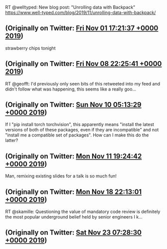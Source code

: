 RT @welltyped: New blog post: "Unrolling data with Backpack" https://www.well-typed.com/blog/2019/11/unrolling-data-with-backpack/

(Originally on Twitter: [Fri Nov 01 17:21:37 +0000 2019](https://twitter.com/ezyang/status/1190317986038648832))
----
strawberry chips tonight

(Originally on Twitter: [Fri Nov 08 22:25:41 +0000 2019](https://twitter.com/ezyang/status/1192931222252597249))
----
RT @geofft: I'd previously only seen bits of this retweeted into my feed and didn't follow what was happening, this seems like a really goo…

(Originally on Twitter: [Sun Nov 10 05:13:29 +0000 2019](https://twitter.com/ezyang/status/1193396237636165632))
----
If I "pip install torch torchvision", this apparently means "install the latest versions of both of these packages, even if they are incompatible" and not "install me a compatible set of packages". How can I make this do the latter?

(Originally on Twitter: [Mon Nov 11 19:24:42 +0000 2019](https://twitter.com/ezyang/status/1193972838253944832))
----
Man, remixing existing slides for a talk is so much fun!

(Originally on Twitter: [Mon Nov 18 22:13:01 +0000 2019](https://twitter.com/ezyang/status/1196551912239312897))
----
RT @skamille: Questioning the value of mandatory code review is definitely the most popular underground belief held by senior engineers I k…

(Originally on Twitter: [Sat Nov 23 07:28:30 +0000 2019](https://twitter.com/ezyang/status/1198141254833446912))
----
